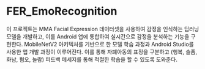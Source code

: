 # FER_EmoRecognition
이 프로젝트는 MMA Facial Expression 데이터셋을 사용하여 감정을 인식하는 딥러닝 모델을 개발하고, 이를 Android 앱에 통합하여 실시간으로 감정을 분석하는 기능을 구현한다. MobileNetV2 아키텍처를 기반으로 한 모델 학습 과정과 Android Studio를 사용한 앱 개발 과정이 이루어진다. 이를 통해 자폐아동의 표정을 구분하고 (행복, 슬픔, 화남, 혐오, 놀람) 피드백 메세지를 통해 적절한 학습을 할 수 있도록 도와준다. 
